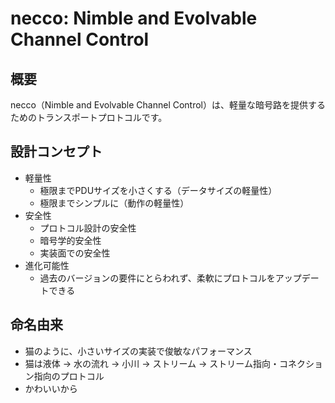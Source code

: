 # necco: Nimble and Evolvable Channel Control

## 概要
necco（Nimble and Evolvable Channel Control）は、軽量な暗号路を提供するためのトランスポートプロトコルです。

## 設計コンセプト
- 軽量性
    - 極限までPDUサイズを小さくする（データサイズの軽量性）
    - 極限までシンプルに（動作の軽量性）
- 安全性
    - プロトコル設計の安全性
    - 暗号学的安全性
    - 実装面での安全性
- 進化可能性
    - 過去のバージョンの要件にとらわれず、柔軟にプロトコルをアップデートできる

## 命名由来
- 猫のように、小さいサイズの実装で俊敏なパフォーマンス
- 猫は液体 -> 水の流れ -> 小川 -> ストリーム -> ストリーム指向・コネクション指向のプロトコル
- かわいいから